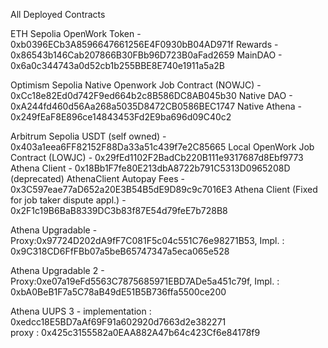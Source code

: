 All Deployed Contracts

ETH Sepolia 
OpenWork Token - 0xb0396ECb3A8596647661256E4F0930bB04AD971f
Rewards - 0x86543b146Cab207866B30FBb96D723B0aFad2659
MainDAO - 0x6a0c344743a0d52cb1b255BBE8E740e1911a5a2B

Optimism Sepolia 
Native Openwork Job Contract (NOWJC) - 0xCc18e82Ed0d742F9ed664b2c8B586DC8AB045b30
Native DAO - 0xA244fd460d56Aa268a5035D8472CB0586BEC1747
Native Athena - 0x249fEaF8E896ce14843453Fd2E9ba696d09C40c2

Arbitrum Sepolia 
USDT (self owned) -  0x403a1eea6FF82152F88Da33a51c439f7e2C85665
Local OpenWork Job Contract (LOWJC) - 0x29fEd1102F2BadCb220B111e9317687d8Ebf9773
Athena Client - 0x18Bb1F7fe80E213dbA8722b791C5313D0965208D (deprecated)
AthenaClient Autopay Fees - 0x3C597eae77aD652a20E3B54B5dE9D89c9c7016E3
Athena Client (Fixed for job taker dispute appl.) - 0x2F1c19B6BaB8339DC3b83f87E54d79feE7b728B8

Athena Upgradable - Proxy:0x97724D202dA9fF7C081F5c04c551C76e98271B53, 
                    Impl. : 0x9C318CD6FfFBb07a5beB65747347a5eca065e528 

Athena Upgradable 2 - Proxy:0xe07a19eFd5563C7875685971EBD7ADe5a451c79f, 
                    Impl. : 0xbA0BeB1F7a5C78aB49dE51B5B736ffa5500ce200 

Athena UUPS 3 - implementation : 0xedcc18E5BD7aAf69F91a602920d7663d2e382271     
                proxy : 0x425c3155582a0EAA882A47b64c423Cf6e84178f9



